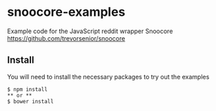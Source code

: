 # snoocore-examples

Example code for the JavaScript reddit wrapper Snoocore https://github.com/trevorsenior/snoocore

## Install

You will need to install the necessary packages to try out the examples

```
$ npm install
** or **
$ bower install
```


